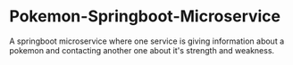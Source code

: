 # Pokemon-Springboot-Microservice
A springboot microservice where one service is giving information about a pokemon and contacting another one about it's strength and weakness.
